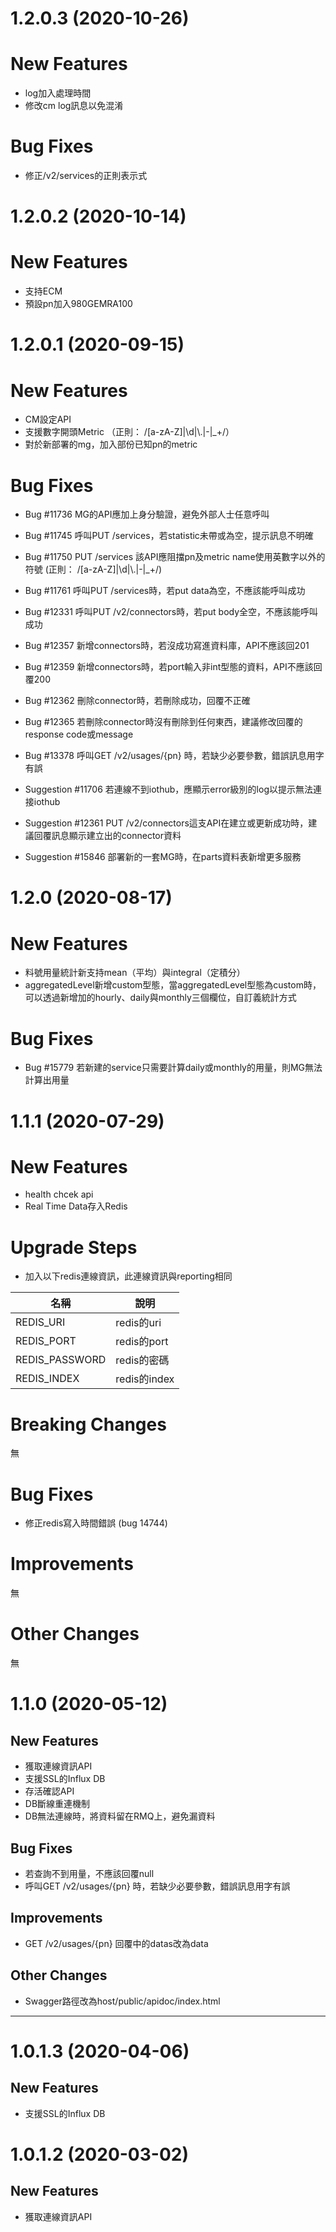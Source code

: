 # 1.2.0.3 (2020-10-26)

# New Features
- log加入處理時間
- 修改cm log訊息以免混淆 
# Bug Fixes
-  修正/v2/services的正則表示式
# 1.2.0.2 (2020-10-14)

# New Features

- 支持ECM
-  預設pn加入980GEMRA100 

# 1.2.0.1 (2020-09-15)

# New Features

- CM設定API
- 支援數字開頭Metric （正則： /[a-zA-Z]|\\d|\\.|-|_+/）
- 對於新部署的mg，加入部份已知pn的metric

# Bug Fixes

- Bug #11736 MG的API應加上身分驗證，避免外部人士任意呼叫

- Bug #11745 呼叫PUT /services，若statistic未帶或為空，提示訊息不明確

- Bug #11750 PUT /services 該API應阻擋pn及metric name使用英數字以外的符號 (正則： /[a-zA-Z]|\\d|\\.|-|_+/)

- Bug #11761 呼叫PUT /services時，若put data為空，不應該能呼叫成功

- Bug #12331 呼叫PUT /v2/connectors時，若put body全空，不應該能呼叫成功

- Bug #12357 新增connectors時，若沒成功寫進資料庫，API不應該回201

- Bug #12359 新增connectors時，若port輸入非int型態的資料，API不應該回覆200

- Bug #12362 刪除connector時，若刪除成功，回覆不正確

- Bug #12365 若刪除connector時沒有刪除到任何東西，建議修改回覆的response code或message

- Bug #13378 呼叫GET /v2/usages/{pn} 時，若缺少必要參數，錯誤訊息用字有誤

- Suggestion #11706 若連線不到iothub，應顯示error級別的log以提示無法連接iothub

- Suggestion #12361 PUT /v2/connectors這支API在建立或更新成功時，建議回覆訊息顯示建立出的connector資料

- Suggestion #15846 部署新的一套MG時，在parts資料表新增更多服務

  

# 1.2.0 (2020-08-17)

# New Features

- 料號用量統計新支持mean（平均）與integral（定積分）
- aggregatedLevel新增custom型態，當aggregatedLevel型態為custom時，可以透過新增加的hourly、daily與monthly三個欄位，自訂義統計方式

# Bug Fixes

- Bug #15779 若新建的service只需要計算daily或monthly的用量，則MG無法計算出用量


# 1.1.1 (2020-07-29)

# New Features

* health chcek api
* Real Time Data存入Redis

# Upgrade Steps

* 加入以下redis連線資訊，此連線資訊與reporting相同

| 名稱 | 說明 |
|----|----|
| REDIS_URI | redis的uri |
| REDIS_PORT | redis的port |
| REDIS_PASSWORD | redis的密碼 |
| REDIS_INDEX | redis的index |

# Breaking Changes

無

# Bug Fixes

* 修正redis寫入時間錯誤 (bug 14744)

# Improvements

無

# Other Changes

無

# 1.1.0 (2020-05-12)

## New Features
- 獲取連線資訊API
- 支援SSL的Influx DB
- 存活確認API
- DB斷線重連機制
- DB無法連線時，將資料留在RMQ上，避免漏資料

## Bug Fixes
- 若查詢不到用量，不應該回覆null
- 呼叫GET /v2/usages/{pn} 時，若缺少必要參數，錯誤訊息用字有誤  

## Improvements
- GET /v2/usages/{pn} 回覆中的datas改為data

## Other Changes
- Swagger路徑改為host/public/apidoc/index.html

------

# 1.0.1.3 (2020-04-06)

## New Features
- 支援SSL的Influx DB


# 1.0.1.2 (2020-03-02)

## New Features
- 獲取連線資訊API


